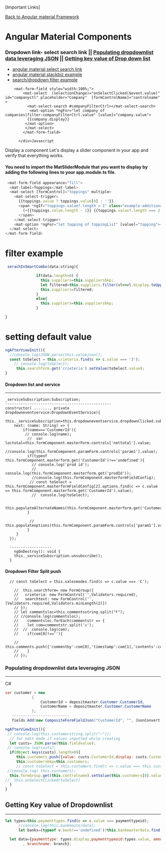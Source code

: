 [Important Links]

[Back to Angular material Framework](https://github.com/atiq-shumon/angularframework)


# Angular Material Components
### Dropdown link- select search link || [Populating dropdownlist data leveraging JSON](#Populating-dropdownlist-data-leveraging-JSON) || [Getting key value of Drop down list](#Getting-Key-value-of-Dropdownlist)

- [angular material select search link](https://www.npmjs.com/package/ngx-mat-select-search)
- [angular material stackbiz example](https://stackblitz.com/edit/mat-select-search)
- [search/dropdown filter example](#filter-example)
```<div  [formGroup]="formGroup" style="width:100%;">
    <mat-form-field style="width:100%;">
        <mat-select  (selectionChange)="onSelectClicked($event.value)" id="companyctl" placeholder="Company"  [formControlName]="controlname" >
          <mat-select-search #companyFilterCtrl></mat-select-search>
           <mat-option *ngFor="let company of companies|filter:companyFilterCtrl.value" [value]="company.value">
          {{company.display}}
         </mat-option>
         </mat-select>
        </mat-form-field>

      </div>Javascript

```

Display a component
Let's display a slider component in your app and verify that everything works.

#### You need to import the MatSliderModule that you want to display by adding the following lines to your app.module.ts file.

```Javascript
 <mat-form-field appearance="fill">
  <mat-label>Toppings</mat-label>
  <mat-select [formControl]="toppings" multiple>
    <mat-select-trigger>
      {{toppings.value ? toppings.value[0] : ''}}
      <span *ngIf="toppings.value?.length > 1" class="example-additional-selection">
        (+{{toppings.value.length - 1}} {{toppings.value?.length === 2 ? 'other' : 'others'}})
      </span>
    </mat-select-trigger>
    <mat-option *ngFor="let topping of toppingList" [value]="topping">{{topping}}</mat-option>
  </mat-select>
</mat-form-field>

```

# filter example
``` Javascript
 serachInSmartCombo(data:string){

              if(data.length>0) {
                this.suppliers=this.suppliersbkp;
                let filtered=this.suppliers.filter(vl=>vl.display.toUpperCase().indexOf(data.toUpperCase())!==-1);
                this.suppliers=filtered;
              }
              else{
                this.suppliers=this.suppliersbkp;
              }

}
```
# setting default value
```Javascript
ngAfterViewInit(){
  //console.log(JSON.parse(this.valuejson));
  const toSelect = this.crieteria.find(c => c.value === '3');
    // console.log(toSelect);
     this.searchform.get('crieteria').setValue(toSelect.value);
}
```

#### Dropdown list and service
---------------------------------------
```
_serviceSubscription:Subscription;
------------------------------------------------
constructor( ......., private dropdowneventservice:DropdownEventService){
 this._serviceSubscription=this.dropdowneventservice.dropdownClicked.subscribe({
    next: (name: String) => {
        if(name==='CustomerId'){
         // console.log(name);
          //  var loctotal=this.formComponent.masterForm.controls['nettotal'].value;
          //console.log(this.formComponent.paramForm.controls['param1'].value);
          if(typeof this.formComponent.masterform.get('CustomerId')!=='undefined'){
            // console.log('prod id');
            // console.log(this.formComponent.masterform.get('prodId'));
            //console.log(this.formComponent.masterformFieldConfig);
           // const toSelect = this.formComponent.masterformFieldConfig[2].options.find(c => c.value == this.formComponent.masterform.get('CustomerId').value);
            //  console.log(toSelect);

              this.populateAlternateNames(this.formComponent.masterform.get('CustomerId').value);
          }

           // this.populateoptions(this.formComponent.paramForm.controls['param1'].value,this.formComponent.paramForm.controls['param2'].value);
          }
     }
  });
  
  -------------------
    ngOnDestroy(): void {
    this._serviceSubscription.unsubscribe();
  }
```

#### Dropdown Filter Split push
```
  // const toSelect = this.salesmodes.find(c => c.value === 'C');

    //  this.searchform= new FormGroup({
    //   crieteria: new FormControl('',Validators.required),
    //   searchtext: new FormControl('',[Validators.required,Validators.minLength(2)])
    // });
    // let commentsloc=this.commentsstring.split("╛");
    // //console.log(commentsloc);
    //    commentsloc.forEach(commentstr => {
    //    let com=commentstr.split('↕');
    //  //  console.log(com);
    //    if(com[0]!==''){

    //    this.comments.push({'commentby':com[0],'timestamp':com[1],'contents':com[2],'status':com[3]});
    //    }
    // });
```

### Populating dropdownlist data leveraging JSON
--------------------------------------------------------
C#
```C#
var customer = new
            {
                CustomerId = depositmaster.Customer.CustomerId,
                CustomerName = depositmaster.Customer.CustomerName
            };
   --------------------------         
   fields.Add(new CompositeFormFieldJson("CustomerId", "", JsonConvert.SerializeObject(my_jsondata), "f", new Validation("true"), "ConsumerCustomerFieldComponent", "false"));            
```
```Javascript
ngAfterViewInit(){
 // console.log(this.customerstring.split("~"));
  // for edit mode if values inputted while creating
  let custs= JSON.parse(this.fieldvalue);
 // console.log(custs);
  if(Object.keys(custs).length>0){
     this.customers.push({value: custs.CustomerId,display: custs.CustomerName});
     this.customersbkp=this.customers;
     // const toSelect = this.customers.find(c => c.value === this.custs[0]);
 //console.log( this.customers);
  this.formGroup.get(this.controlname).setValue(this.customers[0].value);
//  this.onSelectClicked(toSelect)
  }
}
```

## Getting Key value of Dropdownlist
-----------------------------------------
```Javascript
let types=this.paymenttypes.find(c => c.value === paymenttypeid);
      //console.log(this.bankmasterdata);
      let banks=(typeof v.bank!=='undefined')?this.bankmasterdata.find(c => c.value === v.bank):{display:'',value:''};
  
  let data={paymenttype: types.display,paymenttypeoid:types.value, amount: amount, reffnumber: reffnumber, date: date, bankname: banks.display,bankoid:banks.value
        , branchname: branch};

```
